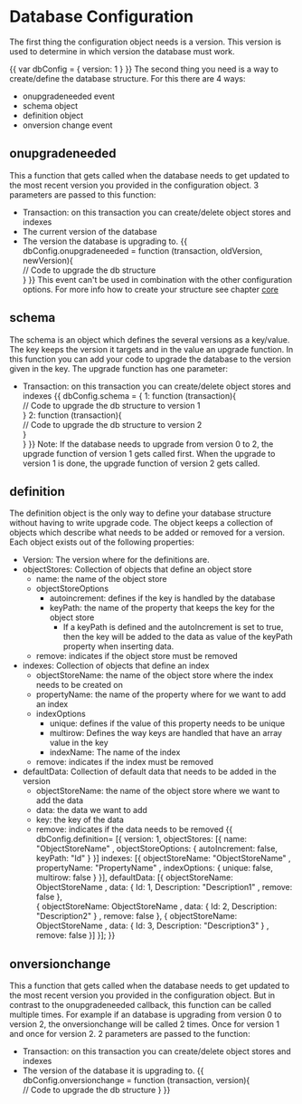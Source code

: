 # Database Configuration
The first thing the configuration object needs is a version. This version is used to determine in which version the database must work.

{{
var dbConfig = { version: 1 } 
}}
The second thing you need is a way to create/define the database structure. For this there are 4 ways:
* onupgradeneeded event
* schema object
* definition object
* onversion change event
## onupgradeneeded
This a function that gets called when the database needs to get updated to the most recent version you provided in the configuration object. 3 parameters are passed to this function:
* Transaction: on this transaction you can create/delete object stores and indexes 
* The current version of the database 
* The version the database is upgrading to.
{{
dbConfig.onupgradeneeded = function (transaction, oldVersion, newVersion){   
    // Code to upgrade the db structure   
}
}}
This event can't be used in combination with the other configuration options. For more info how to create your structure see chapter [core](core)
## schema
The schema is an object which defines the several versions as a key/value. The key keeps the version it targets and in the value an upgrade function. In this function you can add your code to upgrade the database to the version given in the key. The upgrade function has one parameter: 
* Transaction: on this transaction you can create/delete object stores and indexes
{{
dbConfig.schema = {
    1: function (transaction){   
            // Code to upgrade the db structure to version 1   
       } 
    2: function (transaction){   
           // Code to upgrade the db structure to version 2  
       }  
}
}}
Note: If the database needs to upgrade from version 0 to 2, the upgrade function of version 1 gets called first. When the upgrade to version 1 is done, the upgrade function of version 2 gets called.
## definition
The definition object is the only way to define your database structure without having to write upgrade code. The object keeps a collection of objects which describe what needs to be added or removed for a version. Each object exists out of the following properties:
* Version: The version where for the definitions are. 
* objectStores: Collection of objects that define an object store 
	* name: the name of the object store 
	* objectStoreOptions 
		* autoincrement: defines if the key is handled by the database 
		* keyPath: the name of the property that keeps the key for the object store
			* If a keyPath is defined and the autoIncrement is set to true, then the key will be added to the data as value of the keyPath property when inserting data.
	* remove: indicates if the object store must be removed
* indexes: Collection of objects that define an index 
	* objectStoreName: the name of the object store where the index needs to be created on 
	* propertyName: the name of the property where for we want to add an index 
	* indexOptions 
		* unique: defines if the value of this property needs to be unique 
		* multirow: Defines the way keys are handled that have an array value in the key
		* indexName: The name of the index
	* remove: indicates if the index must be removed
* defaultData: Collection of default data that needs to be added in the version 
	* objectStoreName: the name of the object store where we want to add the data 
	* data: the data we want to add 
	* key: the key of the data 
	* remove: indicates if the data needs to be removed
{{
dbConfig.definition= [{ 
    version: 1,
    objectStores: [{ name: "ObjectStoreName"
                         , objectStoreOptions: { autoIncrement: false, keyPath: "Id" } }]
    indexes: [{ objectStoreName: "ObjectStoreName"
                  , propertyName: "PropertyName"
                  , indexOptions: { unique: false, multirow: false } }], 
defaultData: [{ objectStoreName: ObjectStoreName
                    , data: { Id: 1, Description: "Description1" 
                    , remove: false },  
                    { objectStoreName: ObjectStoreName
                    , data: { Id: 2, Description: "Description2" }
                    , remove: false }, 
                   { objectStoreName: ObjectStoreName
                   , data: { Id: 3, Description: "Description3" }
                   , remove: false }]
}];
}}
## onversionchange
This a function that gets called when the database needs to get updated to the most recent version you provided in the configuration object. But in contrast to the onupgradeneeded callback, this function can be called multiple times. For example if an database is upgrading from version 0 to version 2, the onversionchange will be called 2 times. Once for version 1 and once for version 2.  2 parameters are passed to the function:
* Transaction: on this transaction you can create/delete object stores and indexes 
* The version of the database it is upgrading to.
{{
dbConfig.onversionchange = function (transaction, version){  
    // Code to upgrade the db structure
}
}}